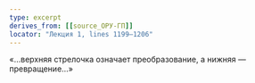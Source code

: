 ```yaml
---
type: excerpt
derives_from: [[source_ОРУ-ГП]]
locator: "Лекция 1, lines 1199–1206"
---
```


«…верхняя стрелочка означает преобразование, а нижняя — превращение…»